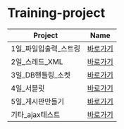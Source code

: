 # Training-project

| Project      | Name                                                                                                                                                  |
| ------------ | ----------------------------------------------------------------------------------------------------------------------------------------------------- |
| 1일_파일입출력_스트링 | [바로가기](https://github.com/torpedoisu/Training-project/tree/main/1%EC%9D%BC_%ED%8C%8C%EC%9D%BC%EC%9E%85%EC%B6%9C%EB%A0%A5_%EC%8A%A4%ED%8A%B8%EB%A7%81) |
| 2일_스레드_XML   | [바로가기](https://github.com/torpedoisu/Training-project/tree/main/2%EC%9D%BC_%EC%8A%A4%EB%A0%88%EB%93%9C_XML)                                           |
| 3일_DB핸들링_소켓  | [바로가기](https://github.com/torpedoisu/Training-project/tree/main/3%EC%9D%BC_DB%ED%95%B8%EB%93%A4%EB%A7%81_%EC%86%8C%EC%BC%93)                          |
| 4일_서블릿       | [바로가기](https://github.com/torpedoisu/Training-project/tree/main/4%EC%9D%BC_%EC%84%9C%EB%B8%94%EB%A6%BF)                                               |
| 5일_게시판만들기    | [바로가기](https://github.com/torpedoisu/Training-project/tree/main/5%EC%9D%BC_%EA%B2%8C%EC%8B%9C%ED%8C%90%EB%A7%8C%EB%93%A4%EA%B8%B0)                    |
| 기타_ajax테스트   | [바로가기](https://github.com/torpedoisu/Training-project/tree/main/%EA%B8%B0%ED%83%80_ajax%ED%85%8C%EC%8A%A4%ED%8A%B8)                                   |